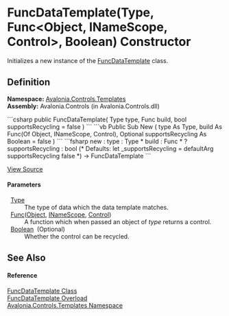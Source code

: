 # FuncDataTemplate(Type, Func&lt;Object, INameScope, Control&gt;, Boolean) Constructor


Initializes a new instance of the <a href="T_Avalonia_Controls_Templates_FuncDataTemplate">FuncDataTemplate</a> class.



## Definition
**Namespace:** <a href="N_Avalonia_Controls_Templates">Avalonia.Controls.Templates</a>  
**Assembly:** Avalonia.Controls (in Avalonia.Controls.dll)

<Tabs groupId="api-code-preview">
<TabItem value="csharp" label="C#">
```csharp
public FuncDataTemplate(
	Type type,
	Func<Object?, INameScope, Control?> build,
	bool supportsRecycling = false
)
```
</TabItem>
<TabItem value="vb" label="VB">
```vb
Public Sub New ( 
	type As Type,
	build As Func(Of Object, INameScope, Control),
	Optional supportsRecycling As Boolean = false
)
```
</TabItem>
<TabItem value="fsharp" label="F#">
```fsharp
new : 
        type : Type * 
        build : Func<Object, INameScope, Control> * 
        ?supportsRecycling : bool 
(* Defaults:
        let _supportsRecycling = defaultArg supportsRecycling false
*)
-> FuncDataTemplate
```
</TabItem>
</Tabs>



<a href="https://github.com/AvaloniaUI/Avalonia/tree/master/src/Avalonia.Controls/Templates/FuncDataTemplate.cs#L74" title="View the source code">View Source</a>



#### Parameters
<dl><dt>  <a href="https://learn.microsoft.com/dotnet/api/system.type" target="_blank" rel="noopener noreferrer">Type</a></dt><dd>The type of data which the data template matches.</dd><dt>  <a href="https://learn.microsoft.com/dotnet/api/system.func-3" target="_blank" rel="noopener noreferrer">Func</a>(<a href="https://learn.microsoft.com/dotnet/api/system.object" target="_blank" rel="noopener noreferrer">Object</a>, <a href="T_Avalonia_Controls_INameScope">INameScope</a>, <a href="T_Avalonia_Controls_Control">Control</a>)</dt><dd>A function which when passed an object of <em>type</em> returns a control.</dd><dt>  <a href="https://learn.microsoft.com/dotnet/api/system.boolean" target="_blank" rel="noopener noreferrer">Boolean</a>  (Optional)</dt><dd>Whether the control can be recycled.</dd></dl>

## See Also


#### Reference
<a href="T_Avalonia_Controls_Templates_FuncDataTemplate">FuncDataTemplate Class</a>  
<a href="Overload_Avalonia_Controls_Templates_FuncDataTemplate__ctor">FuncDataTemplate Overload</a>  
<a href="N_Avalonia_Controls_Templates">Avalonia.Controls.Templates Namespace</a>  

